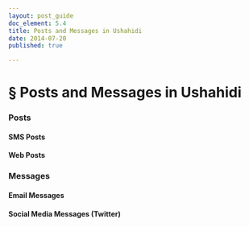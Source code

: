 ```yaml
---
layout: post_guide
doc_element: 5.4
title: Posts and Messages in Ushahidi
date: 2014-07-20
published: true

---
```


# &sect; Posts and Messages in Ushahidi

### Posts

#### SMS Posts

#### Web Posts

### Messages

#### Email Messages

#### Social Media Messages (Twitter)


